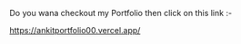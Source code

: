 Do you wana checkout my Portfolio then click on this link :-

https://ankitportfolio00.vercel.app/

